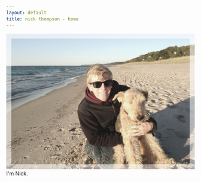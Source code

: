 ```yaml
---
layout: default
title: nick thompson - home
---
```


![Picture of me](/images/nickcocoa.jpg)
I'm Nick.
